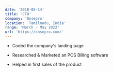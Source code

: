 ```yaml
---
date: '2018-05-14'
title: 'CTO'
company: 'Onsepro'
location: 'Tamilnadu, India'
range: 'March - May 2022'
url: 'https://onsepro.com/'
---
```


- Coded the company's landing page

- Researched & Marketed an POS Billing software

- Helped in first sales of the product
